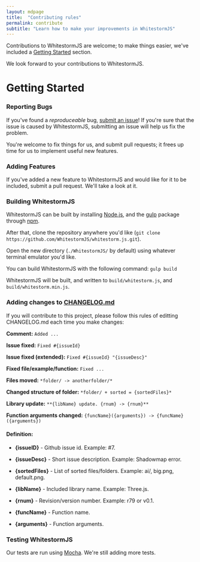 ```yaml
---
layout: mdpage
title:  "Contributing rules"
permalink: contribute
subtitle: "Learn how to make your improvements in WhitestormJS"
---
```



Contributions to WhitestormJS are welcome; to make things easier, we've included a [Getting Started](#getting-started) section.

We look forward to your contributions to WhitestormJS.

# Getting Started

### Reporting Bugs

If you've found a *reproduceable* bug, [submit an issue](https://github.com/WhitestormJS/whitestorm.js/issues)! If you're sure that the issue is caused by WhitestormJS, submitting an issue will help us fix the problem.

You're welcome to fix things for us, and submit pull requests; it frees up time for us to implement useful new features.

### Adding Features

If you've added a new feature to WhitestormJS and would like for it to be included, submit a pull request. We'll take a look at it.

### Building WhitestormJS

WhitestormJS can be built by installing [Node.js](https://nodejs.org), and the [gulp](https://www.npmjs.com/package/gulp) package through [npm](https://www.npmjs.com/).

After that, clone the repository anywhere you'd like (`git clone https://github.com/WhitestormJS/whitestorm.js.git`).

Open the new directory (`./WhitestormJS/` by default) using whatever terminal emulator you'd like.

You can build WhitestormJS with the following command: `gulp build`

WhitestormJS will be built, and written to `build/whitestorm.js`, and `build/whitestorm.min.js`.

### Adding changes to [CHANGELOG.md](https://github.com/WhitestormJS/whitestorm.js/blob/master/CHANGELOG.md)

If you will contribute to this project, please follow this rules of editting CHANGELOG.md each time you make changes:


**Comment:** `Added ...`

**Issue fixed:** `Fixed #{issueId}`

**Issue fixed (extended):** `Fixed #{issueId} "{issueDesc}"`

**Fixed file/example/function:** `Fixed ...`

**Files moved:** `*folder/ -> anotherfolder/*`

**Changed structure of folder:** `*folder/ + sorted = {sortedFiles}*`

**Library update:** `**{libName} update. {rnum} -> {rnum}**`

**Function arguments changed:** `{funcName}({arguments}) -> {funcName}({arguments})`


#### Definition:

- **{issueID}** - Github issue id. Example: #7.

- **{issueDesc}** - Short issue description. Example: Shadowmap error.

- **{sortedFiles}** - List of sorted files/folders. Example: ai/, big.png, default.png.

- **{libName}** - Included library name. Example: Three.js.

- **{rnum}** - Revision/version number. Example: r79 or v0.1.

- **{funcName}** - Function name.

- **{arguments}** - Function arguments.

### Testing WhitestormJS

Our tests are run using [Mocha](https://mochajs.org/). We're still adding more tests.
